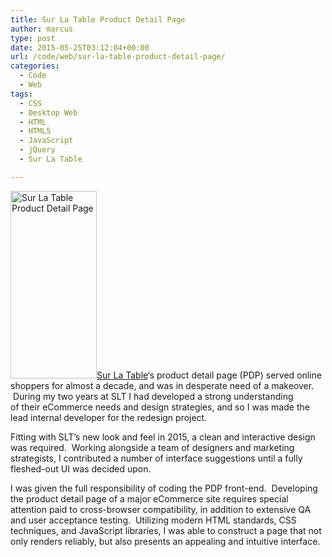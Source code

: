 ```yaml
---
title: Sur La Table Product Detail Page
author: marcus
type: post
date: 2015-05-25T03:12:04+00:00
url: /code/web/sur-la-table-product-detail-page/
categories:
  - Code
  - Web
tags:
  - CSS
  - Desktop Web
  - HTML
  - HTML5
  - JavaScript
  - jQuery
  - Sur La Table

---
```

[<img class="alignleft size-medium wp-image-937" src="http://alexmarc.us/wp-content/uploads/2015/09/SLT_PDP-138x300.jpg" alt="Sur La Table Product Detail Page" width="138" height="300" />][1][Sur La Table][2]&#8216;s product detail page (PDP) served online shoppers for almost a decade, and was in desperate need of a makeover.  During my two years at SLT I had developed a strong understanding of their eCommerce needs and design strategies, and so I was made the lead internal developer for the redesign project.

Fitting with SLT&#8217;s new look and feel in 2015, a clean and interactive design was required.  Working alongside a team of designers and marketing strategists, I contributed a number of interface suggestions until a fully fleshed-out UI was decided upon.

I was given the full responsibility of coding the PDP front-end.  Developing the product detail page of a major eCommerce site requires special attention paid to cross-browser compatibility, in addition to extensive QA and user acceptance testing.  Utilizing modern HTML standards, CSS techniques, and JavaScript libraries, I was able to construct a page that not only renders reliably, but also presents an appealing and intuitive interface.

&nbsp;

 [1]: http://www.surlatable.com/product/PRO-1005834/Vitamix+Professional+Series+750+Blender
 [2]: http://www.surlatable.com/